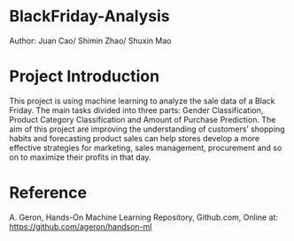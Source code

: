 # BlackFriday-Analysis
Author: Juan Cao/ Shimin Zhao/ Shuxin Mao

# Project Introduction
This project is using machine learning to analyze the sale data of a Black Friday. The main tasks divided into three parts: Gender Classification, Product Category Classification and Amount of Purchase Prediction.
The aim of this project are improving the understanding of customers’ shopping habits and forecasting product sales can help stores develop a more effective strategies for marketing, sales management, procurement and so on to maximize their profits in that day.

# Reference
A. Geron, Hands-On Machine Learning Repository, Github.com, Online at: https://github.com/ageron/handson-ml
